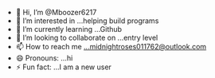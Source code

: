 - 👋 Hi, I’m @Mboozer6217
- 👀 I’m interested in ...helping build programs
- 🌱 I’m currently learning ...Github
- 💞️ I’m looking to collaborate on ...entry level
- 📫 How to reach me ...midnightroses011762@outlook.com
- 😄 Pronouns: ...hi
- ⚡ Fun fact: ...I am a new user

<!---
Mboozer6217/Mboozer6217 is a ✨ special ✨ repository because its `README.md` (this file) appears on your GitHub profile.
You can click the Preview link to take a look at your changes.
--->
